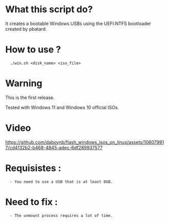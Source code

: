 # What this script do?
It creates a bootable Windows USBs using the UEFI:NTFS bootloader created by pbatard.

# How to use ?
      ./win.sh <disk_name> <iso_file>

# Warning
This is the first release. 

Tested with Windows 11 and Windows 10 official ISOs.

# Video

https://github.com/daboynb/flash_windows_isos_on_linux/assets/106079917/cd4132b2-b468-4845-adec-6df289937577

# Requisistes :

      - You need to use a USB that is at least 8GB.

# Need to fix :

      - The unmount process requires a lot of time.
